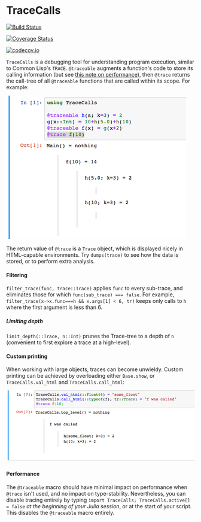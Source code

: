 # TraceCalls

[![Build Status](https://travis-ci.org/cstjean/TraceCalls.jl.svg?branch=master)](https://travis-ci.org/cstjean/TraceCalls.jl)

[![Coverage Status](https://coveralls.io/repos/cstjean/TraceCalls.jl/badge.svg?branch=master&service=github)](https://coveralls.io/github/cstjean/TraceCalls.jl?branch=master)

[![codecov.io](http://codecov.io/github/cstjean/TraceCalls.jl/coverage.svg?branch=master)](http://codecov.io/github/cstjean/TraceCalls.jl?branch=master)

`TraceCalls` is a debugging tool for understanding program execution, similar to Common
Lisp's `TRACE`. `@traceable` augments a function's code to store its calling information
(but see [this note on performance](README.md#Performance)), then `@trace` returns
the call-tree of all `@traceable` functions that are called within its scope. For example:

![Screenshot](Screenshot.png)

The return value of `@trace` is a `Trace` object, which is displayed nicely in
HTML-capable environments. Try `dumps(trace)` to see how the data is stored, or to perform
extra analysis.

#### Filtering

`filter_trace(func, trace::Trace)` applies `func` to every sub-trace, and eliminates
those for which `func(sub_trace) === false`. For example, `filter_trace(x->x.func===h
&& x.args[1] < 6, tr)` keeps only calls to `h` where the first argument is less than 6.

##### Limiting depth

`limit_depth(::Trace, n::Int)` prunes the Trace-tree to a depth of `n` (convenient
to first explore a trace at a high-level).

#### Custom printing

When working with large objects, traces can become unwieldy. Custom printing can be
achieved by overloading either `Base.show`, or `TraceCalls.val_html` and
`TraceCalls.call_html`:

![Screenshot_Custom](Screenshot_Custom.png)

#### Performance

The `@traceable` macro should have minimal impact on performance when `@trace` isn't
used, and no impact on type-stability. Nevertheless, you can disable tracing entirely by
typing `import TraceCalls; TraceCalls.active[] = false` _at the beginning of your Julia
session_, or at the start of your script. This disables the `@traceable` macro entirely.